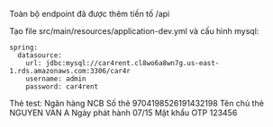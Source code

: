 Toàn bộ endpoint đã được thêm tiền tố /api

Tạo file src/main/resources/application-dev.yml và cấu hình mysql:

```
spring:
  datasource:
    url: jdbc:mysql://car4rent.cl8wo6a8wn7g.us-east-1.rds.amazonaws.com:3306/car4r
    username: admin
    password: car4rent

```

Thẻ test:
Ngân hàng	NCB
Số thẻ	9704198526191432198
Tên chủ thẻ	NGUYEN VAN A
Ngày phát hành	07/15
Mật khẩu OTP	123456